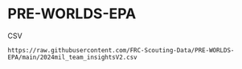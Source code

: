 # PRE-WORLDS-EPA

CSV

```
https://raw.githubusercontent.com/FRC-Scouting-Data/PRE-WORLDS-EPA/main/2024mil_team_insightsV2.csv
```
